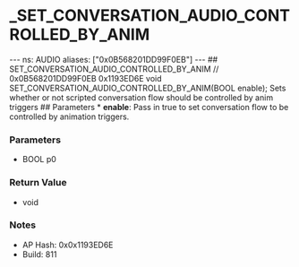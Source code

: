 # _SET_CONVERSATION_AUDIO_CONTROLLED_BY_ANIM

--- ns: AUDIO aliases: ["0x0B568201DD99F0EB"] --- ## SET_CONVERSATION_AUDIO_CONTROLLED_BY_ANIM  // 0x0B568201DD99F0EB 0x1193ED6E void SET_CONVERSATION_AUDIO_CONTROLLED_BY_ANIM(BOOL enable);  Sets whether or not scripted conversation flow should be controlled by anim triggers  ## Parameters * **enable**: Pass in true to set conversation flow to be controlled by animation triggers.

### Parameters
* BOOL p0

### Return Value
* void

### Notes
* AP Hash: 0x0x1193ED6E
* Build: 811

